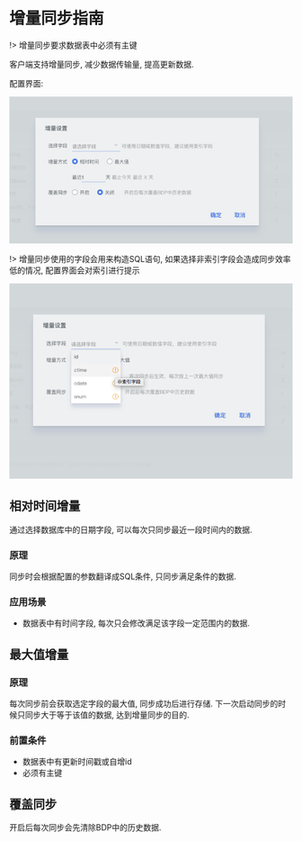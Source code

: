 # 增量同步指南

!> 增量同步要求数据表中必须有主键

客户端支持增量同步, 减少数据传输量, 提高更新数据.

配置界面:

![](../img/ed81b92d3d03d0e464b08272f395cd0e.png)

!> 增量同步使用的字段会用来构造SQL语句, 如果选择非索引字段会造成同步效率低的情况, 配置界面会对索引进行提示

![](../img/f002efa2f542e8036e8e29ec36c76a51.png)


## 相对时间增量

通过选择数据库中的日期字段, 可以每次只同步最近一段时间内的数据.

### 原理
同步时会根据配置的参数翻译成SQL条件, 只同步满足条件的数据.

### 应用场景

* 数据表中有时间字段, 每次只会修改满足该字段一定范围内的数据.


## 最大值增量

### 原理
每次同步前会获取选定字段的最大值, 同步成功后进行存储. 下一次启动同步的时候只同步大于等于该值的数据, 达到增量同步的目的.

### 前置条件

* 数据表中有更新时间戳或自增id
* 必须有主键


## 覆盖同步

开启后每次同步会先清除BDP中的历史数据.
